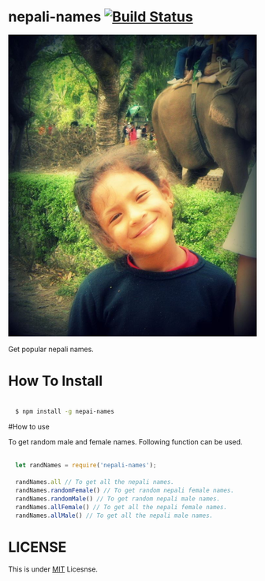 # nepali-names [![Build Status](https://travis-ci.org/bravegurkha/nepali-names.svg?branch=master)](https://travis-ci.org/bravegurkha/nepali-names)

![](kali.jpg)

Get popular nepali names.

# How To Install

```sh

  $ npm install -g nepai-names

```

#How to use

To get random male and female names. Following function can be used.

```js

  let randNames = require('nepali-names');

  randNames.all // To get all the nepali names.
  randNames.randomFemale() // To get random nepali female names.
  randNames.randomMale() // To get random nepali male names.
  randNames.allFemale() // To get all the nepali female names.
  randNames.allMale() // To get all the nepali male names.
```

# LICENSE

This is under [MIT](https://opensource.org/licenses/mit-license.php) Licesnse.
